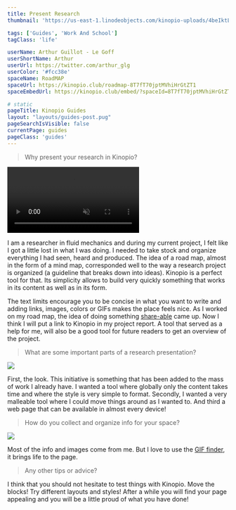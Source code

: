 ```yaml
---
title: Present Research
thumbnail: 'https://us-east-1.linodeobjects.com/kinopio-uploads/4beIktLVjg8NZOAAS1c2q/photo-baignade-vilette.jpg'

tags: ['Guides', 'Work And School']
tagClass: 'life'

userName: Arthur Guillot - Le Goff
userShortName: Arthur
userUrl: https://twitter.com/arthur_glg
userColor: '#fcc38e'
spaceName: RoadMAP
spaceUrl: https://kinopio.club/roadmap-8T7fT70jptMVhiHrGtZT1
spaceEmbedUrl: https://kinopio.club/embed/?spaceId=8T7fT70jptMVhiHrGtZT1&zoom=50

# static
pageTitle: Kinopio Guides
layout: "layouts/guides-post.pug"
pageSearchIsVisible: false
currentPage: guides
pageClass: 'guides'
---
```


> Why present your research in Kinopio?

<p>
<video class="" autoplay loop muted playsinline>
  <source src="https://us-east-1.linodeobjects.com/kinopio-uploads/1H-FAV8sDQ5F1UYSeT3Px/roadmap1.mp4">
</video>
</p>

I am a researcher in fluid mechanics and during my current project, I felt like I got a little lost in what I was doing. I needed to take stock and organize everything I had seen, heard and produced. The idea of a road map, almost in the form of a mind map, corresponded well to the way a research project is organized (a guideline that breaks down into ideas). Kinopio is a perfect tool for that. Its simplicity allows to build very quickly something that works in its content as well as in its form.

The text limits encourage you to be concise in what you want to write and adding links, images, colors or GIFs makes the place feels nice. As I worked on my road map, the idea of doing something [share-able](https://help.kinopio.club/posts/sharing-spaces/) came up. Now I think I will put a link to Kinopio in my project report. A tool that served as a help for me, will also be a good tool for future readers to get an overview of the project.

> What are some important parts of a research presentation?

![](https://us-east-1.linodeobjects.com/kinopio-uploads/5N5eBTUBpRE8h8zbF0-OS/roadmap2.png)

First, the look. This initiative is something that has been added to the mass of work I already have. I wanted a tool where globally only the content takes time and where the style is very simple to format. Secondly, I wanted a very malleable tool where I could move things around as I wanted to. And third a web page that can be available in almost every device!

> How do you collect and organize info for your space?

![](https://us-east-1.linodeobjects.com/kinopio-uploads/zw0XkTPaROYE049o-IlpH/roadmap3.png)

Most of the info and images come from me. But I love to use the [GIF finder](https://help.kinopio.club/posts/adding-images-to-cards/), it brings life to the page.

> Any other tips or advice?

I think that you should not hesitate to test things with Kinopio. Move the blocks! Try different layouts and styles! After a while you will find your page appealing and you will be a little proud of what you have done!
